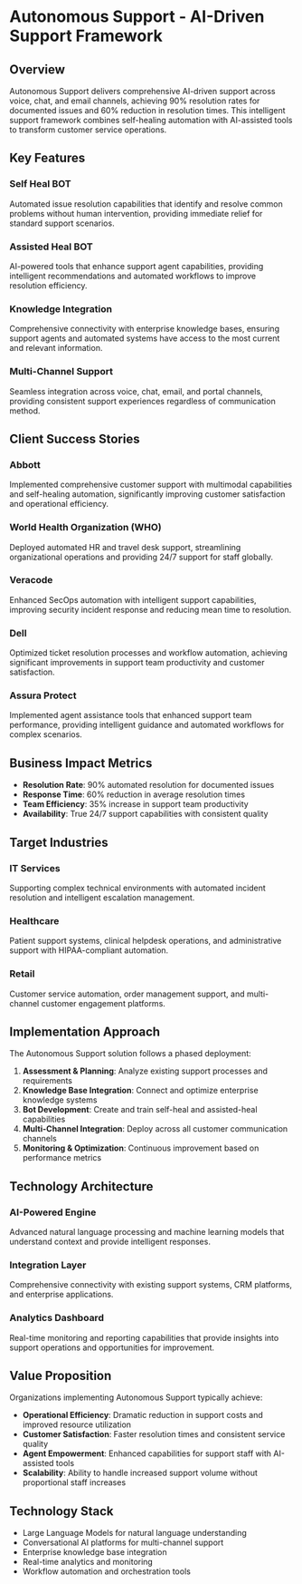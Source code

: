 # Autonomous Support - AI-Driven Support Framework

## Overview

Autonomous Support delivers comprehensive AI-driven support across voice, chat, and email channels, achieving 90% resolution rates for documented issues and 60% reduction in resolution times. This intelligent support framework combines self-healing automation with AI-assisted tools to transform customer service operations.

## Key Features

### Self Heal BOT
Automated issue resolution capabilities that identify and resolve common problems without human intervention, providing immediate relief for standard support scenarios.

### Assisted Heal BOT
AI-powered tools that enhance support agent capabilities, providing intelligent recommendations and automated workflows to improve resolution efficiency.

### Knowledge Integration
Comprehensive connectivity with enterprise knowledge bases, ensuring support agents and automated systems have access to the most current and relevant information.

### Multi-Channel Support
Seamless integration across voice, chat, email, and portal channels, providing consistent support experiences regardless of communication method.

## Client Success Stories

### Abbott
Implemented comprehensive customer support with multimodal capabilities and self-healing automation, significantly improving customer satisfaction and operational efficiency.

### World Health Organization (WHO)
Deployed automated HR and travel desk support, streamlining organizational operations and providing 24/7 support for staff globally.

### Veracode
Enhanced SecOps automation with intelligent support capabilities, improving security incident response and reducing mean time to resolution.

### Dell
Optimized ticket resolution processes and workflow automation, achieving significant improvements in support team productivity and customer satisfaction.

### Assura Protect
Implemented agent assistance tools that enhanced support team performance, providing intelligent guidance and automated workflows for complex scenarios.

## Business Impact Metrics

- **Resolution Rate**: 90% automated resolution for documented issues
- **Response Time**: 60% reduction in average resolution times
- **Team Efficiency**: 35% increase in support team productivity
- **Availability**: True 24/7 support capabilities with consistent quality

## Target Industries

### IT Services
Supporting complex technical environments with automated incident resolution and intelligent escalation management.

### Healthcare
Patient support systems, clinical helpdesk operations, and administrative support with HIPAA-compliant automation.

### Retail
Customer service automation, order management support, and multi-channel customer engagement platforms.

## Implementation Approach

The Autonomous Support solution follows a phased deployment:

1. **Assessment & Planning**: Analyze existing support processes and requirements
2. **Knowledge Base Integration**: Connect and optimize enterprise knowledge systems
3. **Bot Development**: Create and train self-heal and assisted-heal capabilities
4. **Multi-Channel Integration**: Deploy across all customer communication channels
5. **Monitoring & Optimization**: Continuous improvement based on performance metrics

## Technology Architecture

### AI-Powered Engine
Advanced natural language processing and machine learning models that understand context and provide intelligent responses.

### Integration Layer
Comprehensive connectivity with existing support systems, CRM platforms, and enterprise applications.

### Analytics Dashboard
Real-time monitoring and reporting capabilities that provide insights into support operations and opportunities for improvement.

## Value Proposition

Organizations implementing Autonomous Support typically achieve:

- **Operational Efficiency**: Dramatic reduction in support costs and improved resource utilization
- **Customer Satisfaction**: Faster resolution times and consistent service quality
- **Agent Empowerment**: Enhanced capabilities for support staff with AI-assisted tools
- **Scalability**: Ability to handle increased support volume without proportional staff increases

## Technology Stack

- Large Language Models for natural language understanding
- Conversational AI platforms for multi-channel support
- Enterprise knowledge base integration
- Real-time analytics and monitoring
- Workflow automation and orchestration tools